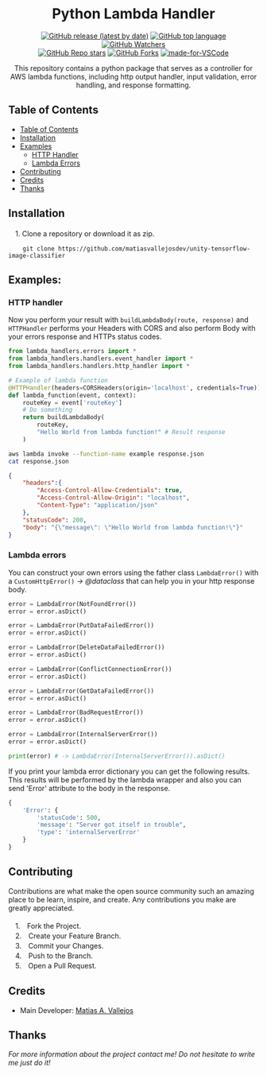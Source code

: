 <h1 align="center"> Python Lambda Handler </h1>
  <div align="center">

  [![GitHub release (latest by date)](https://img.shields.io/github/v/release/matiasvallejosdev/py-aws-lambda-handlers?color=4cc51e)](https://github.com/matiasvallejosdev/py-aws-lambda-handlers)
  [![GitHub top language](https://img.shields.io/github/languages/top/matiasvallejosdev/py-aws-lambda-handlers?color=1081c2)](https://github.com/matiasvallejosdev/py-aws-lambda-handlers/search?l=c%23)
  [![GitHub Watchers](https://img.shields.io/github/watchers/matiasvallejosdev/py-aws-lambda-handlers?color=4cc51e)](https://github.com/matiasvallejosdev/py-aws-lambda-handlers/watchers)
  <br />
  [![GitHub Repo stars](https://img.shields.io/github/stars/matiasvallejosdev/py-aws-lambda-handlers?color=4cc51e)](https://github.com/matiasvallejosdev/py-aws-lambda-handlers/stargazers)
  [![GitHub Forks](https://img.shields.io/github/forks/matiasvallejosdev/py-aws-lambda-handlers?color=4cc51e)](https://github.com/matiasvallejosdev/py-aws-lambda-handlers/network/members)
  [![made-for-VSCode](https://img.shields.io/badge/Made%20for-VSCode-1f425f.svg)](https://code.visualstudio.com/)
  </div>
<p align="center"> 
This repository contains a python package that serves as a controller for AWS lambda functions, including http output handler, input validation, error handling, and response formatting.
<p/>

## Table of Contents

- [Table of Contents](#table-of-contents)
- [Installation](#installation)
- [Examples](#examples)
    - [HTTP Handler](#http-handler)
    - [Lambda Errors](#lambda-errors)
- [Contributing](#contributing)
- [Credits](#credits)
- [Thanks](#thanks)

## Installation
　1. Clone a repository or download it as zip.
```
    git clone https://github.com/matiasvallejosdev/unity-tensorflow-image-classifier
```

## Examples:
### HTTP handler

Now you perform your result with ```buildLambdaBody(route, response)``` and ```HTTPHandler``` performs your Headers with CORS and also perform Body with your errors response and HTTPs status codes.

```python
from lambda_handlers.errors import *
from lambda_handlers.handlers.event_handler import *
from lambda_handlers.handlers.http_handler import *

# Example of lambda function
@HTTPHandler(headers=CORSHeaders(origin='localhost', credentials=True))
def lambda_function(event, context):
    routeKey = event['routeKey']
    # Do something
    return buildLambdaBody(
        routeKey, 
        "Hello World from lambda function!" # Result response
    )
```

```bash
aws lambda invoke --function-name example response.json
cat response.json
```

```json
{
    "headers":{
        "Access-Control-Allow-Credentials": true,
        "Access-Control-Allow-Origin": "localhost",
        "Content-Type": "application/json"
    },
    "statusCode": 200,
    "body": "{\"message\": \"Hello World from lambda function!\"}"
}
```
### Lambda errors
You can construct your own errors using the father class ```LambdaError()``` with a ```CustomHttpError()``` _-> @dataclass_ that can help you in your http response body.

```python
error = LambdaError(NotFoundError())
error = error.asDict()
```
```python
error = LambdaError(PutDataFailedError())
error = error.asDict()
```
```python
error = LambdaError(DeleteDataFailedError())
error = error.asDict()
```
```python
error = LambdaError(ConflictConnectionError())
error = error.asDict()
```
```python
error = LambdaError(GetDataFailedError())
error = error.asDict()
```
```python
error = LambdaError(BadRequestError())
error = error.asDict()
```
```python
error = LambdaError(InternalServerError())
error = error.asDict()
```
```python
print(error) # -> LambdaError(InternalServerError()).asDict()
```
If you print your lambda error dictionary you can get the following results. This results will be performed by the lambda wrapper and also you can send 'Error' attribute to the body in the response.
```python
{
    'Error': {
        'statusCode': 500,
        'message': "Server got itself in trouble",
        'type': 'internalServerError'
    }
}
```

## Contributing

Contributions are what make the open source community such an amazing place to be learn, inspire, and create. Any contributions you make are greatly appreciated. <br /><br />
　1.　Fork the Project. <br />
　2.　Create your Feature Branch. <br />
　3.　Commit your Changes. <br />
　4.　Push to the Branch. <br />
　5.　Open a Pull Request. <br />

## Credits

- Main Developer: [Matias A. Vallejos](https://www.linkedin.com/in/matiasvallejos/)

## Thanks

_For more information about the project contact me! Do not hesitate to write me just do it!_
